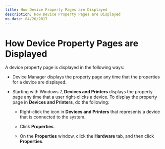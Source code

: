 ```yaml
---
title: How Device Property Pages are Displayed
description: How Device Property Pages are Displayed
ms.date: 04/20/2017
---
```


# How Device Property Pages are Displayed


A device property page is displayed in the following ways:

-   Device Manager displays the property page any time that the properties for a device are displayed.

-   Starting with Windows 7, **Devices and Printers** displays the property page any time that a user right-clicks a device. To display the property page in **Devices and Printers**, do the following:

    -   Right-click the icon in **Devices and Printers** that represents a device that is connected to the system.

    -   Click **Properties**.

    -   On the **Properties** window, click the **Hardware** tab, and then click **Properties**.

 

 





